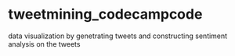 # tweetmining_codecampcode
data visualization by genetrating tweets and constructing sentiment analysis on the tweets
